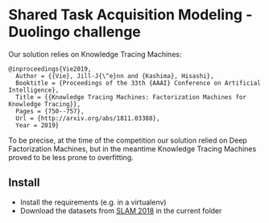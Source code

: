 # Shared Task Acquisition Modeling - Duolingo challenge

Our solution relies on Knowledge Tracing Machines:

	@inproceedings{Vie2019,
	  Author = {{Vie}, Jill-J{\^e}nn and {Kashima}, Hisashi},
	  Booktitle = {Proceedings of the 33th {AAAI} Conference on Artificial Intelligence},
	  Title = {{Knowledge Tracing Machines: Factorization Machines for Knowledge Tracing}},
	  Pages = {750--757},
	  Url = {http://arxiv.org/abs/1811.03388},
	  Year = 2019}

To be precise, at the time of the competition our solution relied on Deep Factorization Machines, but in the meantime Knowledge Tracing Machines proved to be less prone to overfitting.

## Install

- Install the requirements (e.g. in a virtualenv)
- Download the datasets from [SLAM 2018](https://sharedtask.duolingo.com/2018.html) in the current folder
